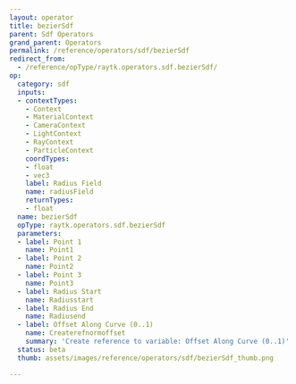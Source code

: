 ```yaml
---
layout: operator
title: bezierSdf
parent: Sdf Operators
grand_parent: Operators
permalink: /reference/operators/sdf/bezierSdf
redirect_from:
  - /reference/opType/raytk.operators.sdf.bezierSdf/
op:
  category: sdf
  inputs:
  - contextTypes:
    - Context
    - MaterialContext
    - CameraContext
    - LightContext
    - RayContext
    - ParticleContext
    coordTypes:
    - float
    - vec3
    label: Radius Field
    name: radiusField
    returnTypes:
    - float
  name: bezierSdf
  opType: raytk.operators.sdf.bezierSdf
  parameters:
  - label: Point 1
    name: Point1
  - label: Point 2
    name: Point2
  - label: Point 3
    name: Point3
  - label: Radius Start
    name: Radiusstart
  - label: Radius End
    name: Radiusend
  - label: Offset Along Curve (0..1)
    name: Createrefnormoffset
    summary: 'Create reference to variable: Offset Along Curve (0..1)'
  status: beta
  thumb: assets/images/reference/operators/sdf/bezierSdf_thumb.png

---
```

